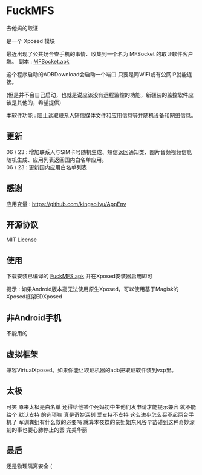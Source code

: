 # FuckMFS

去他妈的取证

是一个 Xposed 模块 
  
最近出现了公共场合查手机的事情、收集到一个名为 MFSocket 的取证软件客户端。 副本 : [MFSocket.apk](MFSocket.apk?raw=true)
 
这个程序启动的ADBDownload会启动一个端口 只要是同WIFI或有公网IP就能连接。

(但是并不会自己启动，也就是说应该没有远程监控的功能，新疆装的监控软件应该是其他的，希望提供)
 
本软件功能 : 阻止读取联系人短信媒体文件和应用信息等并随机设备和网络信息。

## 更新

06 / 23 : 增加联系人与SIM卡号随机生成、短信返回通知类、图片音频视频信息随机生成、应用列表返回国内白名单应用。  
06 / 23 : 更新国内应用白名单列表

## 感谢

应用变量 : https://github.com/kingsollyu/AppEnv

## 开源协议

MIT License

## 使用

下载安装已编译的 [FuckMFS.apk](./FuckMFS.apk?raw=true) 并在Xposed安装器启用即可  
  
提示 : 如果Android版本高无法使用原生Xposed，可以使用基于Magisk的Xposed框架EDXposed

## 非Android手机

不能用的

## 虚拟框架

兼容VirtualXposed。如果你能让取证机器的adb把取证软件装到vxp里。

## 太极

可笑 原来太极是白名单 还得给他某个死妈初中生他们发申请才能提示兼容 就不能给个 默认支持 的选项嘛 真是奇妙深刻 爱支持不支持 这么进步怎么买不起两台手机了 军训粪蛆有什么救的必要吗 就算本夜蝶的亲姐姐东风谷早苗碰到这种奇妙深刻的事也要心肺停止的罢 完美华丽 

## 最后

还是物理隔离安全 (
